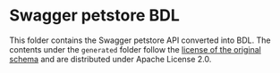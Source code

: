# Swagger petstore BDL

This folder contains the Swagger petstore API converted into BDL.
The contents under the `generated` folder follow the [license of the original schema](https://github.com/swagger-api/swagger-petstore/blob/master/LICENSE) and are distributed under Apache License 2.0.
